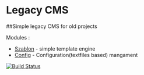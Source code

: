 # Legacy CMS

##Simple legacy  CMS for  old projects 

Modules :

- [Szablon](docs/szablon.md) - simple  template engine
- [Config](docs/config.md) - Configuration(textfiles based) mangament 







[![Build Status](https://travis-ci.org/poznet/legacycms.svg?branch=master)](https://travis-ci.org/poznet/legacycms)
